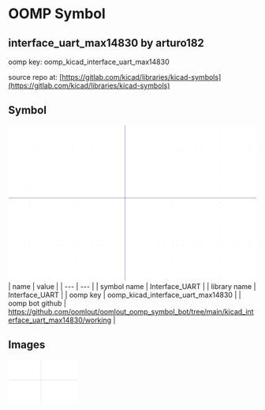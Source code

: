 # OOMP Symbol  
## interface_uart_max14830  by arturo182  
  
oomp key: oomp_kicad_interface_uart_max14830  
  
source repo at: [https://gitlab.com/kicad/libraries/kicad-symbols](https://gitlab.com/kicad/libraries/kicad-symbols)  
## Symbol  
  
[![working.png](working_600.png)](working.png)  
| name | value | 
| --- | --- | 
| symbol name | Interface_UART | 
| library name | Interface_UART | 
| oomp key | oomp_kicad_interface_uart_max14830 | 
| oomp bot github | https://github.com/oomlout/oomlout_oomp_symbol_bot/tree/main/kicad_interface_uart_max14830/working | 
## Images  
  
[![working.png](working_140.png)](working.png)  

